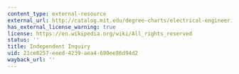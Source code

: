 ```yaml
---
content_type: external-resource
external_url: http://catalog.mit.edu/degree-charts/electrical-engineering-computer-science-course-6-2/
has_external_license_warning: true
license: https://en.wikipedia.org/wiki/All_rights_reserved
status: ''
title: Independent Inquiry
uid: 21ce0257-eeed-4239-aea4-690ee86d94d2
wayback_url: ''
---
```


